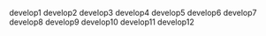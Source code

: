 develop1
develop2
develop3
develop4
develop5
develop6
develop7
develop8
develop9
develop10
develop11
develop12
